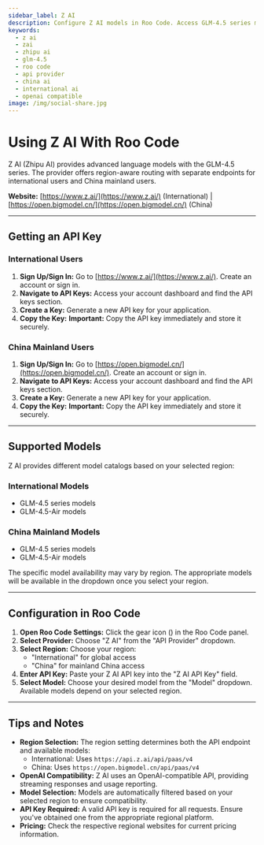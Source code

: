 ```yaml
---
sidebar_label: Z AI
description: Configure Z AI models in Roo Code. Access GLM-4.5 series models with region-aware routing for international and China mainland users.
keywords:
  - z ai
  - zai
  - zhipu ai
  - glm-4.5
  - roo code
  - api provider
  - china ai
  - international ai
  - openai compatible
image: /img/social-share.jpg
---
```


# Using Z AI With Roo Code

Z AI (Zhipu AI) provides advanced language models with the GLM-4.5 series. The provider offers region-aware routing with separate endpoints for international users and China mainland users.

**Website:** [https://www.z.ai/](https://www.z.ai/) (International) | [https://open.bigmodel.cn/](https://open.bigmodel.cn/) (China)

---

## Getting an API Key

### International Users

1. **Sign Up/Sign In:** Go to [https://www.z.ai/](https://www.z.ai/). Create an account or sign in.
2. **Navigate to API Keys:** Access your account dashboard and find the API keys section.
3. **Create a Key:** Generate a new API key for your application.
4. **Copy the Key:** **Important:** Copy the API key immediately and store it securely.

### China Mainland Users

1. **Sign Up/Sign In:** Go to [https://open.bigmodel.cn/](https://open.bigmodel.cn/). Create an account or sign in.
2. **Navigate to API Keys:** Access your account dashboard and find the API keys section.
3. **Create a Key:** Generate a new API key for your application.
4. **Copy the Key:** **Important:** Copy the API key immediately and store it securely.

---

## Supported Models

Z AI provides different model catalogs based on your selected region:

### International Models
* GLM-4.5 series models
* GLM-4.5-Air models

### China Mainland Models
* GLM-4.5 series models
* GLM-4.5-Air models

The specific model availability may vary by region. The appropriate models will be available in the dropdown once you select your region.

---

## Configuration in Roo Code

1. **Open Roo Code Settings:** Click the gear icon (<Codicon name="gear" />) in the Roo Code panel.
2. **Select Provider:** Choose "Z AI" from the "API Provider" dropdown.
3. **Select Region:** Choose your region:
   - "International" for global access
   - "China" for mainland China access
4. **Enter API Key:** Paste your Z AI API key into the "Z AI API Key" field.
5. **Select Model:** Choose your desired model from the "Model" dropdown. Available models depend on your selected region.

---

## Tips and Notes

* **Region Selection:** The region setting determines both the API endpoint and available models:
  - International: Uses `https://api.z.ai/api/paas/v4`
  - China: Uses `https://open.bigmodel.cn/api/paas/v4`
* **OpenAI Compatibility:** Z AI uses an OpenAI-compatible API, providing streaming responses and usage reporting.
* **Model Selection:** Models are automatically filtered based on your selected region to ensure compatibility.
* **API Key Required:** A valid API key is required for all requests. Ensure you've obtained one from the appropriate regional platform.
* **Pricing:** Check the respective regional websites for current pricing information.